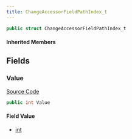 ```yaml
---
title: ChangeAccessorFieldPathIndex_t
---
```


```csharp
public struct ChangeAccessorFieldPathIndex_t
```

#### Inherited Members

## Fields

### Value

[Source Code](https://github.com/swiftly-solution/swiftlys2/blob/beta/managed/src/SwiftlyS2.Shared/Natives/Structs/CNetworkVarChainer.cs#L10)

```csharp
public int Value
```

#### Field Value

- [int](https://learn.microsoft.com/dotnet/api/system.int32)


